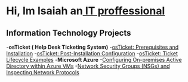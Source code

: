 <h1> Hi, Im Isaiah an<a href="https://www.linkedin.com/in/isaiah-bullock-3b5a20174/"> IT proffessional</a> </h1>

<h2>Information Technology Projects</h2>

-<b>osTicket ( Help Desk Ticketing System)</b>
  -[osTicket: Prerequisites and Installation](https://github.com/joshmadakorcc/osticket-prereqs)
  -[osTicket: Post-Installation Configuration](https://github.com/joshmadakorcc/post-install-config)
  -[osTicket: Ticket Lifecycle Examples](http;//github.com/joshmadakorcc/ticket-lifecycle)
 -<b>Microsoft Azure</b>
  -[Configuring  On-premises Active Directory within Azure VMs](https://github.com/joshmadakorcc/configure-ad)
  -[Network Security Groups (NSGs) and Inspecting Network Protocols](https://github.com/joshmadakorcc/azure-network-protocols)
